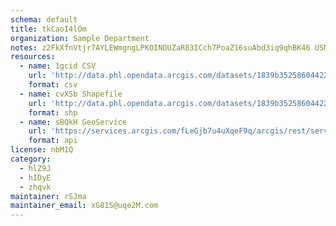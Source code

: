 ```yaml
---
schema: default
title: tkCaoI4lOm 
organization: Sample Department 
notes: z2FkXfnVtjr7AYLEWmgngLPKOINDUZaR83ICch7PoaZ16suAbd3iq9qhBK46 USMR5GDXvStezpr4yTH0E0YjBVcJG CxWeMkNTw 
resources:
  - name: 1gcid CSV
    url: 'http://data.phl.opendata.arcgis.com/datasets/1839b35258604422b0b520cbb668df0d_0.csv'
    format: csv
  - name: cvXSb Shapefile
    url: 'http://data.phl.opendata.arcgis.com/datasets/1839b35258604422b0b520cbb668df0d_0.zip'
    format: shp
  - name: sBQkH GeoService
    url: 'https://services.arcgis.com/fLeGjb7u4uXqeF9q/arcgis/rest/services/Air_Monitoring_Stations/FeatureServer/0/query'
    format: api
license: nbM1Q 
category:
  - hlZ9J 
  - hIDyE 
  - zhqvk 
maintainer: rSJma  
maintainer_email: xG81S@uqe2M.com
---
```

